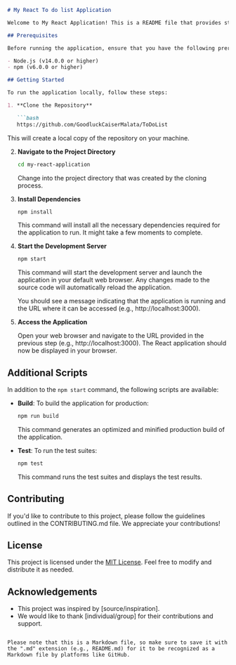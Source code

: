
```markdown
# My React To do list Application

Welcome to My React Application! This is a README file that provides step-by-step instructions on how to run the application locally on your machine.

## Prerequisites

Before running the application, ensure that you have the following prerequisites installed on your machine:

- Node.js (v14.0.0 or higher)
- npm (v6.0.0 or higher)

## Getting Started

To run the application locally, follow these steps:

1. **Clone the Repository**

   ```bash
   https://github.com/GoodluckCaiserMalata/ToDoList
   ```

   This will create a local copy of the repository on your machine.

2. **Navigate to the Project Directory**

   ```bash
   cd my-react-application
   ```

   Change into the project directory that was created by the cloning process.

3. **Install Dependencies**

   ```bash
   npm install
   ```

   This command will install all the necessary dependencies required for the application to run. It might take a few moments to complete.

4. **Start the Development Server**

   ```bash
   npm start
   ```

   This command will start the development server and launch the application in your default web browser. Any changes made to the source code will automatically reload the application.

   You should see a message indicating that the application is running and the URL where it can be accessed (e.g., http://localhost:3000).

5. **Access the Application**

   Open your web browser and navigate to the URL provided in the previous step (e.g., http://localhost:3000). The React application should now be displayed in your browser.

## Additional Scripts

In addition to the `npm start` command, the following scripts are available:

- **Build**: To build the application for production:

  ```bash
  npm run build
  ```

  This command generates an optimized and minified production build of the application.

- **Test**: To run the test suites:

  ```bash
  npm test
  ```

  This command runs the test suites and displays the test results.

## Contributing

If you'd like to contribute to this project, please follow the guidelines outlined in the CONTRIBUTING.md file. We appreciate your contributions!

## License

This project is licensed under the [MIT License](LICENSE). Feel free to modify and distribute it as needed.

## Acknowledgements

- This project was inspired by [source/inspiration].
- We would like to thank [individual/group] for their contributions and support.
```

Please note that this is a Markdown file, so make sure to save it with the ".md" extension (e.g., README.md) for it to be recognized as a Markdown file by platforms like GitHub.

